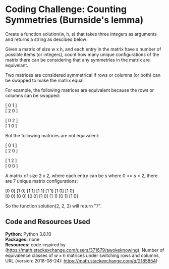 # Coding Challenge: Counting Symmetries (Burnside's lemma)

Create a function solution(w, h, s) that takes three integers as arguments and returns a string as descibed below:

Given a matrix of size w x h, and each entry in the matrix have s number of possible items (or integers), count 
how many unique configurations of the matrix there can be considering that any symmetries in the matrix 
are equivelant. 

Two matrices are considered symmetrical if rows or columns (or both) can be swapped to make the matrix equal.

For example, the following matrices are equivalent because the rows or columns can be swapped:

[ 0 1 ]<br/> 
[ 2 0 ]<br/>

[ 0 2 ]<br/>
[ 1 0 ]<br/>

But the following matrices are not equivalent:

[ 0 1 ]<br/>
[ 2 0 ]<br/>

[ 1 2 ]<br/>
[ 0 0 ]<br/>


A matrix of size 2 x 2, where each entry can be s where 0 <= s < 2, there are 7 unique matrix configurations:

[0 0] <space><space>  [1 0] <space><space>  [1 1] <space><space>  [1 1] <space><space>  [1 1] <space><space>  [1 0] <space><space>  [1 0]<br/>
[0 0] <space><space>  [0 0] <space><space>  [0 0] <space><space>  [1 0] <space><space>  [1 1] <space><space>  [0 1] <space><space>  [1 0] 



So the function solution(2, 2, 2) will return "7".

## Code and Resources Used
**Python:** Python 3.8.10 <br/>
**Packages:** none <br/>
**Resources:** code inspired by  (https://math.stackexchange.com/users/371679/awokeknowing), Number of equivalence classes of $w \times h$ matrices under switching rows and columns, URL (version: 2018-08-24): https://math.stackexchange.com/q/2185854)
